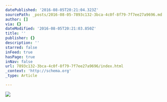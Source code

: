 ```yaml
---
datePublished: '2016-08-05T20:21:04.323Z'
sourcePath: _posts/2016-08-05-7893c132-3bca-4c0f-8f79-7f7ee27a9696.md
author: []
via: {}
dateModified: '2016-08-05T20:21:03.850Z'
title: ''
publisher: {}
description: ''
starred: false
inFeed: true
hasPage: true
inNav: false
url: 7893c132-3bca-4c0f-8f79-7f7ee27a9696/index.html
_context: 'http://schema.org'
_type: Article

---
```

![](https://the-grid-user-content.s3-us-west-2.amazonaws.com/34290ae1-5b97-4bc0-be88-af14b9bb03f7.png)